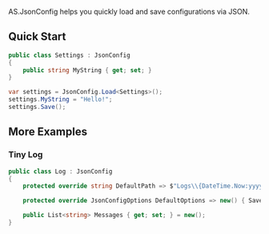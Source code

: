 AS.JsonConfig helps you quickly load and save configurations via JSON.

## Quick Start

```csharp
public class Settings : JsonConfig
{
    public string MyString { get; set; }
}
```

```csharp
var settings = JsonConfig.Load<Settings>();
settings.MyString = "Hello!";
settings.Save();
```

## More Examples

### Tiny Log

```csharp
public class Log : JsonConfig
{
    protected override string DefaultPath => $"Logs\\{DateTime.Now:yyyyMMdd}.json";

    protected override JsonConfigOptions DefaultOptions => new() { SaveNew = false };

    public List<string> Messages { get; set; } = new();
}
```

